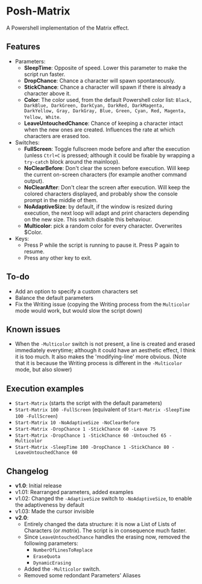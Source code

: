 # Posh-Matrix
A Powershell implementation of the Matrix effect.

## Features
- Parameters:
	- **SleepTime**: Opposite of speed. Lower this parameter to make the script run faster.
	- **DropChance**: Chance a character will spawn spontaneously.
	- **StickChance**: Chance a character will spawn if there is already a character above it.
	- **Color**: The color used, from the default Powershell color list: `Black, DarkBlue, DarkGreen, DarkCyan, DarkRed, DarkMagenta, DarkYellow, Gray, DarkGray, Blue, Green, Cyan, Red, Magenta, Yellow, White`.
	- **LeaveUntouchedChance**: Chance of keeping a character intact when the new ones are created. Influences the rate at which characters are erased too.
- Switches:
	- **FullScreen**: Toggle fullscreen mode before and after the execution (unless `Ctrl+C` is pressed; although it could be fixable by wrapping a `try-catch` block around the mainloop).
	- **NoClearBefore**: Don't clear the screen before execution. Will keep the current on-screen characters (for example another command output).
	- **NoClearAfter**: Don't clear the screen after execution. Will keep the colored characters displayed, and probably show the console prompt in the middle of them.
	- **NoAdaptiveSize**: by default, if the window is resized during execution, the next loop will adapt and print characters depending on the new size. This switch disable this behaviour.
	- **Multicolor**: pick a random color for every character. Overwrites $Color.
- Keys:
	- Press P while the script is running to pause it. Press P again to resume.
	- Press any other key to exit.

## To-do
- Add an option to specify a custom characters set
- Balance the default parameters
- Fix the Writing issue (copying the Writing process from the `Multicolor` mode would work, but would slow the script down)

## Known issues
- When the `-Multicolor` switch is not present, a line is created and erased immediately everytime; although it could have an aesthetic effect, I think it is too much. It also makes the 'modifying-line' more obvious. (Note that it is because the Writing process is different in the `-Multicolor` mode, but also slower)

## Execution examples
- `Start-Matrix` (starts the script with the default parameters)
- `Start-Matrix 100 -FullScreen` (equivalent of `Start-Matrix -SleepTime 100 -FullScreen`)
- `Start-Matrix 10 -NoAdaptiveSize -NoClearBefore`
- `Start-Matrix -DropChance 1 -StickChance 60 -Leave 75`
- `Start-Matrix -DropChance 1 -StickChance 60 -Untouched 65 -Multicolor`
- `Start-Matrix -SleepTime 100 -DropChance 1 -StickChance 80 -LeaveUntouchedChance 60`

## Changelog
- **v1.0**: Initial release
- v1.01: Rearranged parameters, added examples
- v1.02: Changed the `-AdaptiveSize` switch to `-NoAdaptiveSize`, to enable the adaptiveness by default
- v1.03: Made the cursor invisible
- **v2.0**:
	- Entirely changed the data structure: it is now a List of Lists of Characters (or *matrix*). The script is in consequence much faster.
	- Since `LeaveUntouchedChance` handles the erasing now, removed the following parameters:
		- `NumberOfLinesToReplace`
		- `EraseQuota`
		- `DynamicErasing`
	- Added the `-Multicolor` switch.
	- Removed some redondant Parameters' Aliases